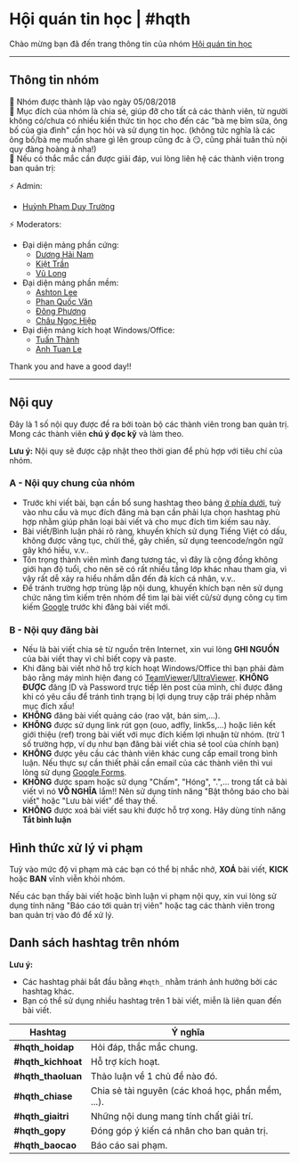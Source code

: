 # Hội quán tin học \| \#hqth

Chào mừng bạn đã đến trang thông tin của nhóm [Hội quán tin học](https://fb.com/groups/hoiquantinhoc/)

---

## Thông tin nhóm

:small_orange_diamond: Nhóm được thành lập vào ngày 05/08/2018  
:small_orange_diamond: Mục đích của nhóm là chia sẻ, giúp đỡ cho tất cả các thành viên, từ người không có/chưa có nhiều kiến thức tin học cho đến các "bà mẹ bỉm sữa, ông bố của gia đình" cần học hỏi và sử dụng tin học. (không tức nghĩa là các ông bố/bà mẹ muốn share gì lên group cũng đc à :smirk:, cũng phải tuân thủ nội quy đàng hoàng à nha!)  
:small_orange_diamond: Nếu có thắc mắc cần được giải đáp, vui lòng liên hệ các thành viên trong ban quản trị:

:zap: Admin\:  

* [Huỳnh Phạm Duy Trường](https://www.facebook.com/100003406471977)

:zap: Moderators\:

* Đại diện mảng phần cứng\:
  * [Dương Hải Nam](https://www.facebook.com/duonghai.nam.1980)
  * [Kiệt Trần](https://www.facebook.com/kiettran.a7)
  * [Vũ Long](https://www.facebook.com/socbay66)
* Đại diện mảng phần mềm\:
  * [Ashton Lee](https://www.facebook.com/AshtonLee.IT)
  * [Phan Quốc Văn](https://www.facebook.com/phanquocvan)
  * [Đông Phương](https://www.facebook.com/dongphuong2102)
  * [Châu Ngọc Hiệp](https://www.facebook.com/hiepchau96)
* Đại diện mảng kích hoạt Windows/Office\:
  * [Tuấn Thành](https://www.facebook.com/tuanthanh1502)
  * [Anh Tuan Le](https://www.facebook.com/anhtuanle.ktc)

Thank you and have a good day!!

---

## Nội quy

Đây là 1 số nội quy được đề ra bởi toàn bộ các thành viên trong ban quản trị. Mong các thành viên **chú ý đọc kỹ** và làm theo.

**Lưu ý:** Nội quy sẽ được cập nhật theo thời gian để phù hợp với tiêu chí của nhóm.

### A - Nội quy chung của nhóm

* Trước khi viết bài, bạn cần bổ sung hashtag theo bảng [ở phía dưới](#danh-sách-hashtag-trên-nhóm), tuỳ vào nhu cầu và mục đích đăng mà bạn cần phải lựa chọn hashtag phù hợp nhằm giúp phân loại bài viết và cho mục đích tìm kiếm sau này.
* Bài viết/Bình luận phải rõ ràng, khuyến khích sử dụng Tiếng Việt có dấu, không được văng tục, chửi thề, gây chiến, sử dụng teencode/ngôn ngữ gây khó hiểu, v.v..
* Tôn trọng thành viên mình đang tương tác, vì đây là cộng đồng không giới hạn độ tuổi, cho nên sẽ có rất nhiều tầng lớp khác nhau tham gia, vì vậy rất dễ xảy ra hiểu nhầm dẫn đến đả kích cá nhân, v.v..
* Để tránh trường hợp trùng lặp nội dung, khuyến khích bạn nên sử dụng chức năng tìm kiếm trên nhóm để tìm lại bài viết cũ/sử dụng công cụ tìm kiếm [Google](https://www.google.com/) trước khi đăng bài viết mới.

### B - Nội quy đăng bài

* Nếu là bài viết chia sẻ từ nguồn trên Internet, xin vui lòng **GHI NGUỒN** của bài viết thay vì chỉ biết copy và paste.
* Khi đăng bài viết nhờ hỗ trợ kích hoạt Windows/Office thì bạn phải đảm bảo rằng máy mình hiện đang có [TeamViewer](https://www.teamviewer.com/en/products/teamviewer/)/[UltraViewer](https://ultraviewer.net/en/download.html). **KHÔNG ĐƯỢC** đăng ID và Password trực tiếp lên post của mình, chỉ được đăng khi có yêu cầu để tránh tình trạng bị lợi dụng truy cập trái phép nhằm mục đích xấu!
* **KHÔNG** đăng bài viết quảng cáo (rao vặt, bán sim,...).
* **KHÔNG** được sử dụng link rút gọn (ouo, adfly, link5s,...) hoặc liên kết giới thiệu (ref) trong bài viết với mục đích kiếm lợi nhuận từ nhóm. (trừ 1 số trường hợp, ví dụ như bạn đăng bài viết chia sẻ tool của chính bạn)
* **KHÔNG** được yêu cầu các thành viên khác cung cấp email trong bình luận. Nếu thực sự cần thiết phải cần email của các thành viên thì vui lòng sử dụng [Google Forms](https://docs.google.com/forms).
* **KHÔNG** được spam hoặc sử dụng "Chấm", "Hóng", ".",... trong tất cả bài viết vì nó **VÔ NGHĨA** lắm!! Nên sử dụng tính năng "Bật thông báo cho bài viết" hoặc "Lưu bài viết" để thay thế.
* **KHÔNG** được xoá bài viết sau khi được hỗ trợ xong. Hãy dùng tính năng **Tắt bình luận**

## Hình thức xử lý vi phạm

Tuỳ vào mức độ vi phạm mà các bạn có thể bị nhắc nhở, **XOÁ** bài viết, **KICK** hoặc **BAN** vĩnh viễn khỏi nhóm.

Nếu các bạn thấy bài viết hoặc bình luận vi phạm nội quy, xin vui lòng sử dụng tính năng "Báo cáo tới quản trị viên" hoặc tag các thành viên trong ban quản trị vào đó để xử lý.

## Danh sách hashtag trên nhóm

**Lưu ý:**

* Các hashtag phải bắt đầu bằng `#hqth_` nhằm tránh ảnh hưởng bởi các hashtag khác.
* Bạn có thể sử dụng nhiều hashtag trên 1 bài viết, miễn là liên quan đến bài viết.

Hashtag | Ý nghĩa
------- | -------
 **#hqth_hoidap** | Hỏi đáp, thắc mắc chung.
 **#hqth_kichhoat** | Hỗ trợ kích hoạt.
 **#hqth_thaoluan** | Thảo luận về 1 chủ đề nào đó.
 **#hqth_chiase** | Chia sẻ tài nguyên (các khoá học, phần mềm, ...).
 **#hqth_giaitri** | Những nội dung mang tính chất giải trí.
 **#hqth_gopy** | Đóng góp ý kiến cá nhân cho ban quản trị.
 **#hqth_baocao** | Báo cáo sai phạm.